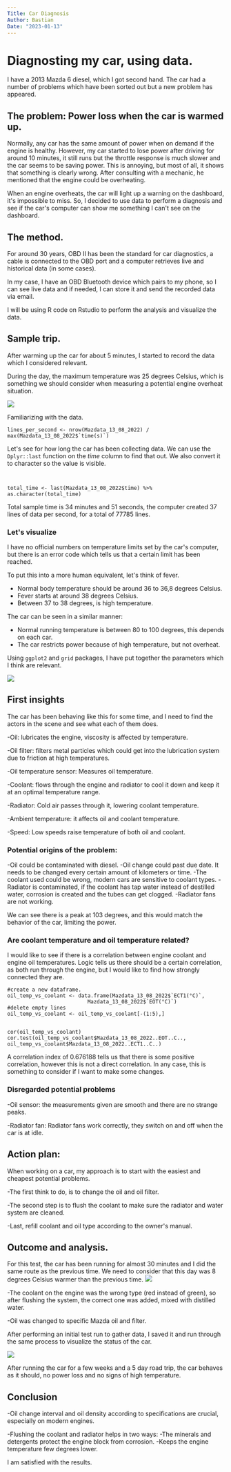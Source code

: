 ```yaml
---
Title: Car Diagnosis
Author: Bastian
Date: "2023-01-13"
---
```


# Diagnosting my car, using data.

I have a 2013 Mazda 6 diesel, which I got second hand. The car had a number of problems which have been sorted out but a new problem has appeared.

## The problem: Power loss when the car is warmed up.

Normally, any car has the same amount of power when on demand if the engine is healthy.
However, my car started to lose power after driving for around 10 minutes, it still runs but the throttle response is much slower and the car seems to be saving power.
This is annoying, but most of all, it shows that something is clearly wrong.
After consulting with a mechanic, he mentioned that the engine could be overheating.

When an engine overheats, the car will light up a warning on the dashboard, it's impossible to miss.
So, I decided to use data to perform a diagnosis and see if the car's computer can show me something I can't see on the dashboard.

## The method.

For around 30 years, OBD II has been the standard for car diagnostics, a cable is connected to the OBD port and a computer retrieves live and historical data (in some cases).

In my case, I have an OBD Bluetooth device which pairs to my phone, so I can see live data and if needed, I can store it and send the recorded data via email.

I will be using R code on Rstudio to perform the analysis and visualize the data.

## Sample trip.

After warming up the car for about 5 minutes, I started to record the data which I considered relevant.


During the day, the maximum temperature was 25 degrees Celsius, which is something we should consider when measuring a potential engine overheat situation.

<img src="temperature%20130822.png" >

Familiarizing with the data.


```{r}
lines_per_second <- nrow(Mazdata_13_08_2022) / max(Mazdata_13_08_2022$`time(s)`)
```
Let's see for how long the car has been collecting data. We can use the `Dplyr::last` function on the *time* column to find that out.
We also convert it to character so the value is visible.
```{r}

  
total_time <- last(Mazdata_13_08_2022$time) %>% as.character(total_time)
```

Total sample time is 34 minutes and 51 seconds, the computer created 37 lines of data per second, for a total of 77785 lines.



### Let's visualize 

I have no official numbers on temperature limits set by the car's computer, but there is an error code which tells us that a certain limit has been reached.

To put this into a more human equivalent, let's think of fever.
  - Normal body temperature should be around 36 to 36,8 degrees Celsius.
  - Fever starts at around 38 degrees Celsius.
  - Between 37 to 38 degrees, is high temperature.



The car can be seen in a similar manner:
 - Normal running temperature is between 80 to 100 degrees, this depends on each car.
 - The car restricts power because of high temperature, but not overheat.

Using `ggplot2` and `grid` packages, I have put together the parameters which I think are relevant.

<img src="Speed%20vs%20temp%20before.png" >

## First insights

The car has been behaving like this for some time, and I need to find the actors in the scene and see what each of them does.

 -Oil: lubricates the engine, viscosity is affected by temperature.
 
 -Oil filter: filters metal particles which could get into the lubrication system due to friction at high temperatures.
 
 -Oil temperature sensor: Measures oil temperature.
 
 -Coolant: flows through the engine and radiator to cool it down and keep it at an optimal temperature range.
 
 -Radiator: Cold air passes through it, lowering coolant temperature.
 
 -Ambient temperature: it affects oil and coolant temperature.
 
 -Speed: Low speeds raise temperature of both oil and coolant.


### Potential origins of the problem:

 -Oil could be contaminated with diesel.
 -Oil change could past due date. It needs to be changed every certain amount of kilometers or time.
 -The coolant used could be wrong, modern cars are sensitive to coolant types.
 -Radiator is contaminated, if the coolant has tap water instead of destilled water, corrosion is created and the tubes can get clogged.
 -Radiator fans are not working.


We can see there is a peak at 103 degrees, and this would match the behavior of the car, limiting the power.


### Are coolant temperature and oil temperature related?

I would like to see if there is a correlation between engine coolant and engine oil temperatures.
Logic tells us there should be a certain correlation, as both run through the engine, but I would like to find how strongly connected they are.

```{r}
#create a new dataframe.
oil_temp_vs_coolant <- data.frame(Mazdata_13_08_2022$`ECT1(°C)`,
                          Mazdata_13_08_2022$`EOT(°C)`)
#delete empty lines
oil_temp_vs_coolant <- oil_temp_vs_coolant[-(1:5),]


cor(oil_temp_vs_coolant)
cor.test(oil_temp_vs_coolant$Mazdata_13_08_2022..EOT..C.., oil_temp_vs_coolant$Mazdata_13_08_2022..ECT1..C..)

```

A correlation index of 0.676188 tells us that there is some positive correlation, however this is not a direct correlation.
In any case, this is something to consider if I want to make some changes.




### Disregarded potential problems 
 -Oil sensor: the measurements given are smooth and there are no strange peaks.
 
 -Radiator fan: Radiator fans work correctly, they switch on and off when the car is at idle.
 
## Action plan:

When working on a car, my approach is to start with the easiest and cheapest potential problems.


 -The first think to do, is to change the oil and oil filter.
 
 -The second step is to flush the coolant to make sure the radiator and water system are cleaned.
 
 -Last, refill coolant and oil type according to the owner's manual.
 
## Outcome and analysis.

For this test, the car has been running for almost 30 minutes and I did the same route as the previous time.
We need to consider that this day was 8 degrees Celsius warmer than the previous time.
<img src="temperature%20180822.png" >

 -The coolant on the engine was the wrong type (red instead of green), so after flushing the system, the correct one was added, mixed with distilled water.
 
 -Oil was changed to specific Mazda oil and filter.
 
After performing an initial test run to gather data, I saved it and run through the same process to visualize the status of the car.

<img src="After%20temp%20vs%20speed.png" >

After running the car for a few weeks and a 5 day road trip, the car behaves as it should, no power loss and no signs of high temperature.



## Conclusion

 -Oil change interval and oil density according to specifications are crucial, especially on modern engines. 
 
 -Flushing the coolant and radiator helps in two ways:
  -The minerals and detergents protect the engine block from corrosion.
  -Keeps the engine temperature few degrees lower.

I am satisfied with the results.


